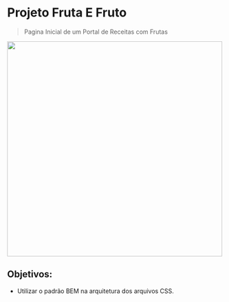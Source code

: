 # Projeto Fruta E Fruto

> Pagina Inicial de um Portal de Receitas com Frutas

<img src="https://github.com/patrikrufino/Fruta-Fruto/blob/main/assets/img/Demo.png?raw=true" height="500">

## Objetivos:

* Utilizar o padrão BEM na arquitetura dos arquivos CSS.
